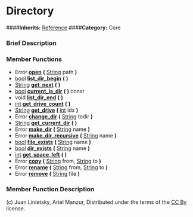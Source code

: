#  Directory  
####**Inherits:** [Reference](class_reference)
####**Category:** Core

###  Brief Description  


###  Member Functions 
  * Error  **[open](#open)**  **(** [String](class_string) path  **)**
  * [bool](class_bool)  **[list&#95;dir&#95;begin](#list_dir_begin)**  **(** **)**
  * [String](class_string)  **[get&#95;next](#get_next)**  **(** **)**
  * [bool](class_bool)  **[current&#95;is&#95;dir](#current_is_dir)**  **(** **)** const
  * void  **[list&#95;dir&#95;end](#list_dir_end)**  **(** **)**
  * [int](class_int)  **[get&#95;drive&#95;count](#get_drive_count)**  **(** **)**
  * [String](class_string)  **[get&#95;drive](#get_drive)**  **(** [int](class_int) idx  **)**
  * Error  **[change&#95;dir](#change_dir)**  **(** [String](class_string) todir  **)**
  * [String](class_string)  **[get&#95;current&#95;dir](#get_current_dir)**  **(** **)**
  * Error  **[make&#95;dir](#make_dir)**  **(** [String](class_string) name  **)**
  * Error  **[make&#95;dir&#95;recursive](#make_dir_recursive)**  **(** [String](class_string) name  **)**
  * [bool](class_bool)  **[file&#95;exists](#file_exists)**  **(** [String](class_string) name  **)**
  * [bool](class_bool)  **[dir&#95;exists](#dir_exists)**  **(** [String](class_string) name  **)**
  * [int](class_int)  **[get&#95;space&#95;left](#get_space_left)**  **(** **)**
  * Error  **[copy](#copy)**  **(** [String](class_string) from, [String](class_string) to  **)**
  * Error  **[rename](#rename)**  **(** [String](class_string) from, [String](class_string) to  **)**
  * Error  **[remove](#remove)**  **(** [String](class_string) file  **)**

###  Member Function Description  


(c) Juan Linietsky, Ariel Manzur, Distributed under the terms of the [CC By](https://creativecommons.org/licenses/by/3.0/legalcode) license.
